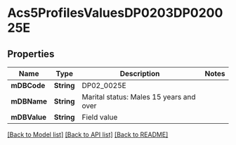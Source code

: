 # Acs5ProfilesValuesDP0203DP020025E

## Properties
Name | Type | Description | Notes
------------ | ------------- | ------------- | -------------
**mDBCode** | **String** | DP02_0025E | 
**mDBName** | **String** | Marital status: Males 15 years and over | 
**mDBValue** | **String** | Field value | 

[[Back to Model list]](../README.md#documentation-for-models) [[Back to API list]](../README.md#documentation-for-api-endpoints) [[Back to README]](../README.md)


